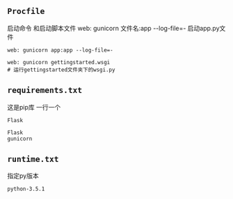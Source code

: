 ##  `Procfile`

启动命令 和启动脚本文件   web: gunicorn 文件名:app --log-file=-   启动app.py文件
~~~
web: gunicorn app:app --log-file=-
~~~

~~~
web: gunicorn gettingstarted.wsgi
# 运行gettingstarted文件夹下的wsgi.py
~~~



##  `requirements.txt`

这是pip库 一行一个

~~~
Flask
~~~


~~~
Flask
gunicorn
~~~


##  `runtime.txt`
指定py版本 

~~~sh
python-3.5.1
~~~



